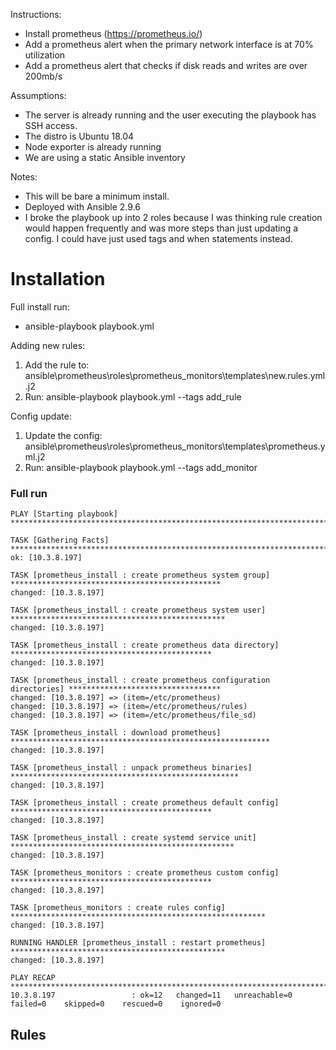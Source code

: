 Instructions:
- Install prometheus (https://prometheus.io/)
- Add a prometheus alert when the primary network interface is at 70% utilization
- Add a prometheus alert that checks if disk reads and writes are over 200mb/s

Assumptions:
- The server is already running and the user executing the playbook has SSH access. 
- The distro is Ubuntu 18.04
- Node exporter is already running
- We are using a static Ansible inventory

Notes:
- This will be bare a minimum install. 
- Deployed with Ansible 2.9.6
- I broke the playbook up into 2 roles because I was thinking rule creation would happen frequently and was more steps than just updating a config. I could have just used tags and when statements instead. 

# Installation
Full install run: 
- ansible-playbook playbook.yml

Adding new rules: 
1. Add the rule to: ansible\prometheus\roles\prometheus_monitors\templates\new.rules.yml.j2 
2.  Run: ansible-playbook playbook.yml --tags add_rule

Config update:
1. Update the config: ansible\prometheus\roles\prometheus_monitors\templates\prometheus.yml.j2
2. Run: ansible-playbook playbook.yml --tags add_monitor

### Full run
```
PLAY [Starting playbook] *********************************************************************************

TASK [Gathering Facts] ***********************************************************************************
ok: [10.3.8.197]

TASK [prometheus_install : create prometheus system group] ***********************************************
changed: [10.3.8.197]

TASK [prometheus_install : create prometheus system user] ************************************************
changed: [10.3.8.197]

TASK [prometheus_install : create prometheus data directory] *********************************************
changed: [10.3.8.197]

TASK [prometheus_install : create prometheus configuration directories] **********************************
changed: [10.3.8.197] => (item=/etc/prometheus)
changed: [10.3.8.197] => (item=/etc/prometheus/rules)
changed: [10.3.8.197] => (item=/etc/prometheus/file_sd)

TASK [prometheus_install : download prometheus] **********************************************************
changed: [10.3.8.197]

TASK [prometheus_install : unpack prometheus binaries] ***************************************************
changed: [10.3.8.197]

TASK [prometheus_install : create prometheus default config] *********************************************
changed: [10.3.8.197]

TASK [prometheus_install : create systemd service unit] **************************************************
changed: [10.3.8.197]

TASK [prometheus_monitors : create prometheus custom config] *********************************************
changed: [10.3.8.197]

TASK [prometheus_monitors : create rules config] *********************************************************
changed: [10.3.8.197]

RUNNING HANDLER [prometheus_install : restart prometheus] ************************************************
changed: [10.3.8.197]

PLAY RECAP ***********************************************************************************************
10.3.8.197                 : ok=12   changed=11   unreachable=0    failed=0    skipped=0    rescued=0    ignored=0
```

## Rules


